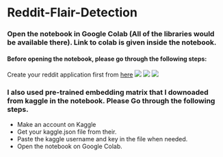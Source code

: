 # Reddit-Flair-Detection

### Open the notebook in Google Colab (All of the libraries would be available there). Link to colab is given inside the notebook.

#### Before opening the notebook, please go through the following steps:
Create your reddit application first from <a href="https://www.reddit.com/prefs/apps">here</a>
![](https://miro.medium.com/max/1280/1*GQ8IREDENnkCRQT3VS55mQ.png)
![](https://miro.medium.com/max/1280/1*ssLYczSLGzfm6SPM7mWzBg.png)
![](https://miro.medium.com/max/1280/1*khszOCCaCtqZ6jM19uhpiQ.png)

### I also used pre-trained embedding matrix that I downoaded from kaggle in the notebook. Please Go through the following steps.
- Make an account on Kaggle
- Get your kaggle.json file from their.
- Paste the kaggle username and key in the file when needed.
- Open the notebook on Google Colab.

